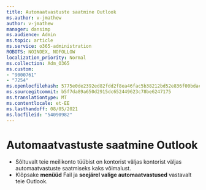 ```yaml
---
title: Automaatvastuste saatmine Outlook
ms.author: v-jmathew
author: v-jmathew
manager: dansimp
ms.audience: Admin
ms.topic: article
ms.service: o365-administration
ROBOTS: NOINDEX, NOFOLLOW
localization_priority: Normal
ms.collection: Adm_O365
ms.custom:
- "9000761"
- "7254"
ms.openlocfilehash: 5775e0de2392ed82fdd2f8ea46fac5b38212bd52e836f00bdac68b24e31639ba
ms.sourcegitcommit: b5f7da89a650d2915dc652449623c78be6247175
ms.translationtype: MT
ms.contentlocale: et-EE
ms.lasthandoff: 08/05/2021
ms.locfileid: "54090982"
---
```

# <a name="sending-automatic-replies-from-outlook"></a>Automaatvastuste saatmine Outlook

- Sõltuvalt teie meilikonto tüübist on kontorist väljas kontorist väljas automaatvastuste saatmiseks kaks võimalust.
- Klõpsake **menüüd** Fail ja **seejärel valige automaatvastused** vastavalt teie Outlook.
